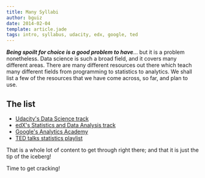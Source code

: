 ```yaml
---
title: Many Syllabi
author: bguiz
date: 2014-02-04
template: article.jade
tags: intro, syllabus, udacity, edx, google, ted
---
```


***Being spoilt for choice is a good problem to have***... but it is a problem nonetheless. Data science is such a broad field, and it covers many different areas. There are many different resources out there which teach many different fields from programming to statistics to analytics. We shall list a few of the resources that we have come across, so far, and plan to use.

<span class="more"></span>

## The list

- [Udacity's Data Science track](https://www.udacity.com/courses#!/Data%20Science)
- [edX's Statistics and Data Analysis track](https://www.edx.org/course-list/allschools/statistics-data-analysis/allcourses)
- [Google's Analytics Academy](https://analyticsacademy.withgoogle.com/course)
- [TED talks statistics playlist](http://www.ted.com/topics/statistics)

That is a whole lot of content to get through right there; and that it is just the tip of the iceberg!

Time to get cracking!
